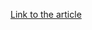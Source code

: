 [Link to the article](https://www.malwarebytes.com/blog/threat-intelligence/2023/09/atomic-macos-stealer-delivered-via-malvertising)

